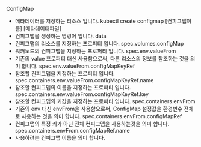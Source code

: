 ConfigMap
- 메타데이터를 저장하는 리소스 입니다.
kubectl create configmap \[컨피그맵이름] \[메타데이터파일]
- 컨피그맵을 생성하는 명령어 입니다.
data
- 컨피그맵의 리소스를 지정하는 프로퍼티 입니다.
spec.volumes.configMap
- 워커노드의 컨피그맵을 지정하는 프로퍼티 입니다.
spec.env.valueFrom
- 기존의 value 프로퍼티 대신 사용함으로써, 다른 리소스의 정보를 참조하는 것을 의미 합니다.
spec.env.valueFrom.configMapKeyRef
- 참조할 컨피그맵을 지정하는 프로퍼티 입니다.
spec.containers.env.valueFrom.configMapKeyRef.name
- 참조할 컨피그맵의 이름을 지정하는 프로퍼티 입니다.
spec.containers.env.valueFrom.configMapKeyRef.key
- 참조할 컨피그맵의 키값을 지정하는 프로퍼티 입니다.
spec.containers.envFrom
- 기존의 env 대신 envFrom을 사용함으로써, ConfigMap 설정값을 환경변수 전체로 사용하는 것을 의미 합니다.
spec.containers.envFrom.configMapRef
- 컨피그맵의 특정 키가 아닌 전체 컨피그맵을 사용하는것을 의미 합니다.
spec.containers.envFrom.configMapRef.name
- 사용하려는 컨피그맵 이름을 의미 합니다.